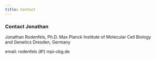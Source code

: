 ```yaml
---
title: Contact
---
```



### Contact Jonathan

Jonathan Rodenfels, Ph.D.
Max Planck Institute of Molecular Cell Biology and Genetics
Dresden, Germany

email: rodenfels (#!) mpi-cbg.de
